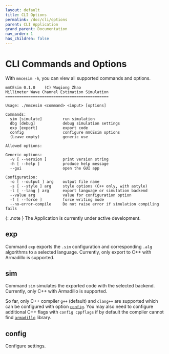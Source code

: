 ```yaml
---
layout: default
title: CLI Options
permalink: /doc/cli/options
parent: CLI Application
grand_parent: Documentation
nav_order: 1
has_children: false
---
```


# CLI Commands and Options

With `mmcesim -h`, you can view all supported commands and options.
```
mmCEsim 0.1.0    (C) Wuqiong Zhao
Millimeter Wave Channel Estimation Simulation
=============================================

Usage: ./mmcesim <command> <input> [options]

Commands:
  sim [simulate]         run simulation
  dbg [debug]            debug simulation settings
  exp [export]           export code
  config                 configure mmCEsim options
  (Leave empty)          generic use

Allowed options:

Generic options:
  -v [ --version ]       print version string
  -h [ --help ]          produce help message
  --gui                  open the GUI app

Configuration:
  -o [ --output ] arg    output file name
  -s [ --style ] arg     style options (C++ only, with astyle)
  -l [ --lang ] arg      export language or simulation backend
  --value arg            value for configuration option
  -f [ --force ]         force writing mode
  --no-error-compile     Do not raise error if simulation compiling fails
```

{: .note }
The Application is currently under active development.

## exp
Command `exp` exports the `.sim` configuration and corresponding
`.alg` algorithms to a selected language.
Currently, only export to C++ with Armadillo is supported.

## sim
Command `sim` simulates the exported code with the selected backend.
Currently, only C++ with Armadillo is supported.

So far, only C++ compiler `g++` (default) and `clang++` are supported
which can be configured with option [`config`](#config).
You may also need to configure additional C++ flags with `config cppflags`
if by default the compiler cannot find [`armadillo`](https://arma.sourceforge.net) library.

## config
Configure settings.
